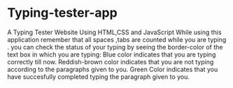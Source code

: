 # Typing-tester-app
A Typing Tester Website Using  HTML,CSS and JavaScript
While using this application remember that all spaces ,tabs are counted while you are typing .
you can check the status of your typing by seeing the border-color of the text box in which you are typing:
Blue color indicates that you are typing correctly till now.
Reddish-brown color indicates that you are not typing according to the paragraphs given to you.
Green Color indicates that you have succesfully completed typing the paragraph given to you.
